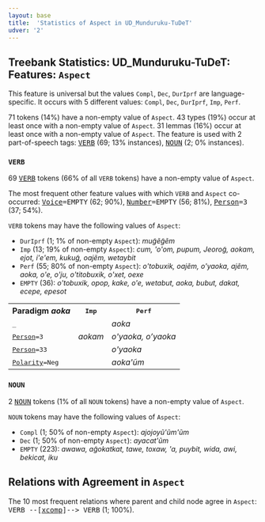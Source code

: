 ```yaml
---
layout: base
title:  'Statistics of Aspect in UD_Munduruku-TuDeT'
udver: '2'
---
```


## Treebank Statistics: UD_Munduruku-TuDeT: Features: `Aspect`

This feature is universal but the values `Compl`, `Dec`, `DurIprf` are language-specific.
It occurs with 5 different values: `Compl`, `Dec`, `DurIprf`, `Imp`, `Perf`.

71 tokens (14%) have a non-empty value of `Aspect`.
43 types (19%) occur at least once with a non-empty value of `Aspect`.
31 lemmas (16%) occur at least once with a non-empty value of `Aspect`.
The feature is used with 2 part-of-speech tags: <tt><a href="myu_tudet-pos-VERB.html">VERB</a></tt> (69; 13% instances), <tt><a href="myu_tudet-pos-NOUN.html">NOUN</a></tt> (2; 0% instances).

### `VERB`

69 <tt><a href="myu_tudet-pos-VERB.html">VERB</a></tt> tokens (66% of all `VERB` tokens) have a non-empty value of `Aspect`.

The most frequent other feature values with which `VERB` and `Aspect` co-occurred: <tt><a href="myu_tudet-feat-Voice.html">Voice</a></tt><tt>=EMPTY</tt> (62; 90%), <tt><a href="myu_tudet-feat-Number.html">Number</a></tt><tt>=EMPTY</tt> (56; 81%), <tt><a href="myu_tudet-feat-Person.html">Person</a></tt><tt>=3</tt> (37; 54%).

`VERB` tokens may have the following values of `Aspect`:

* `DurIprf` (1; 1% of non-empty `Aspect`): <em>mug̃ẽg̃ẽm</em>
* `Imp` (13; 19% of non-empty `Aspect`): <em>cum, 'o'om, pupum, Jeorog̃, aokam, ejot, i'e'em, kukug̃, oajẽm, wetaybit</em>
* `Perf` (55; 80% of non-empty `Aspect`): <em>o'tobuxik, oajẽm, o'yaoka, ajẽm, aoka, o'e, o'ju, o'titobuxik, o'xet, oexe</em>
* `EMPTY` (36): <em>o'tobuxik, opop, kake, o'e, wetabut, aoka, bubut, dakat, ecepe, epesot</em>

<table>
  <tr><th>Paradigm <i>aoka</i></th><th><tt>Imp</tt></th><th><tt>Perf</tt></th></tr>
  <tr><td><tt>_</tt></td><td></td><td><em>aoka</em></td></tr>
  <tr><td><tt><tt><a href="myu_tudet-feat-Person.html">Person</a></tt><tt>=3</tt></tt></td><td><em>aokam</em></td><td><em>o'yaoka, o’yaoka</em></td></tr>
  <tr><td><tt><tt><a href="myu_tudet-feat-Person.html">Person</a></tt><tt>=33</tt></tt></td><td></td><td><em>o'yaoka</em></td></tr>
  <tr><td><tt><tt><a href="myu_tudet-feat-Polarity.html">Polarity</a></tt><tt>=Neg</tt></tt></td><td></td><td><em>aoka'ũm</em></td></tr>
</table>

### `NOUN`

2 <tt><a href="myu_tudet-pos-NOUN.html">NOUN</a></tt> tokens (1% of all `NOUN` tokens) have a non-empty value of `Aspect`.

`NOUN` tokens may have the following values of `Aspect`:

* `Compl` (1; 50% of non-empty `Aspect`): <em>ajojoyũ'ũm'ũm</em>
* `Dec` (1; 50% of non-empty `Aspect`): <em>ayacat'ũm</em>
* `EMPTY` (223): <em>awawa, ag̃okatkat, tawe, toxaw, 'a, puybit, wida, awi, bekicat, iku</em>

## Relations with Agreement in `Aspect`

The 10 most frequent relations where parent and child node agree in `Aspect`:
<tt>VERB --[<tt><a href="myu_tudet-dep-xcomp.html">xcomp</a></tt>]--> VERB</tt> (1; 100%).

